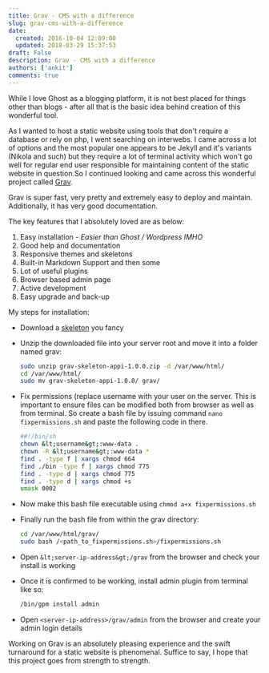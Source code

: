 ```yaml
---
title: Grav - CMS with a difference
slug: grav-cms-with-a-difference
date: 
  created: 2016-10-04 12:09:00
  updated: 2018-03-29 15:37:53
draft: False
description: Grav - CMS with a difference
authors: ['ankit']
comments: true
---
```


While I love Ghost as a blogging platform, it is not best placed for things other than blogs - after all that is the basic idea behind creation of this wonderful tool.

As I wanted to host a static website using tools that don't require a database or rely on php, I went searching on interwebs.
I came across a lot of options and the most popular one appears to be Jekyll and it's variants (Nikola and such) but they require a lot of terminal activity which won't go well for regular end user responsible for maintaining content of the static website in question.So I continued looking and came across this wonderful project called [Grav](http://getgrav.org).

Grav is super fast, very pretty and extremely easy to deploy and maintain. Additionally, it has very good documentation.

The key features that I absolutely loved are as below:

<!-- more -->

1. Easy installation - *Easier than Ghost / Wordpress IMHO*
2. Good help and documentation
3. Responsive themes and skeletons
4. Built-in Markdown Support and then some
5. Lot of useful plugins
6. Browser based admin page
7. Active development
8. Easy upgrade and back-up


My steps for installation:

* Download a [skeleton](https://getgrav.org/downloads/skeletons) you fancy
* Unzip the downloaded file into your server root and move it into a folder named grav:

  ```bash linenums="1"
  sudo unzip grav-skeleton-appi-1.0.0.zip -d /var/www/html/
  cd /var/www/html/
  sudo mv grav-skeleton-appi-1.0.0/ grav/
  ```

* Fix permissions (replace username with your user on the server. This is important to ensure files can be modified both from browser as well as from terminal. So create a bash file by issuing command `nano fixpermissions.sh` and paste the following code in there.

  ```bash linenums="1"
  ##!/bin/sh
  chown &lt;username&gt;:www-data .
  chown -R &lt;username&gt;:www-data *
  find . -type f | xargs chmod 664
  find ./bin -type f | xargs chmod 775
  find . -type d | xargs chmod 775
  find . -type d | xargs chmod +s
  umask 0002
  ```


* Now make this bash file executable using `chmod a+x fixpermissions.sh`

* Finally run the bash file from within the grav directory:

  ```bash linenums="1"
  cd /var/www/html/grav/
  sudo bash /<path_to_fixpermissions.sh>/fixpermissions.sh
  ```
  
* Open `&lt;server-ip-address&gt;/grav` from the browser and check your install is working
  
* Once it is confirmed to be working, install admin plugin from terminal like so:

  ```bash linenums="1"
  /bin/gpm install admin
  ```

* Open `<server-ip-address>/grav/admin` from the browser and create your admin login details

Working on Grav is an absolutely pleasing experience and the swift turnaround for a static website is phenomenal. Suffice to say, I hope that this project goes from strength to strength.